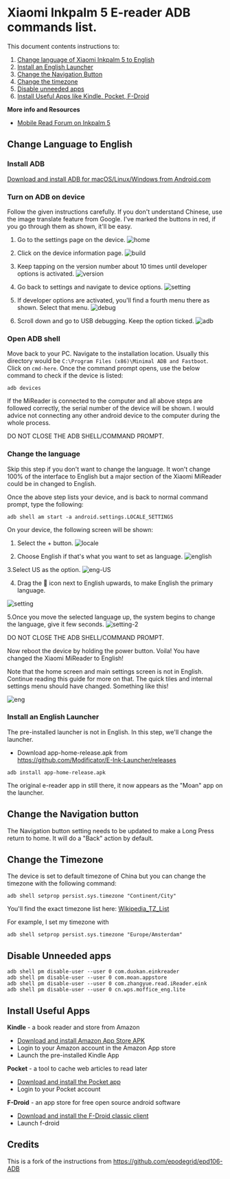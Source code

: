 # Xiaomi Inkpalm 5 E-reader ADB commands list.

This document contents instructions to:
1. [Change language of Xiaomi Inkpalm 5 to English](#change-language-to-english)
2. [Install an English Launcher](#install-an-english-launcher)
3. [Change the Navigation Button](#change-the-navigation-button)
4. [Change the timezone](#change-the-timezone)
5. [Disable unneeded apps](#disable-unneeded-apps)
6. [Install Useful Apps like Kindle, Pocket, F-Droid](#install-useful-apps)


**More info and Resources**
* [Mobile Read Forum on Inkpalm 5](https://www.mobileread.com/forums/showthread.php?t=338605)

## Change Language to English

### Install ADB

[Download and install ADB for macOS/Linux/Windows from Android.com](https://developer.android.com/studio/releases/platform-tools) 

### Turn on ADB on device
Follow the given instructions carefully. If you don't understand Chinese, use the image translate feature from Google. I've marked the buttons in red, if you go through them as shown, it'll be easy. 

1. Go to the settings page on the device.
![home](https://github.com/epodegrid/epd106-ADB/blob/master/images/home.png)

2. Click on the device information page.
![build](https://github.com/epodegrid/epd106-ADB/blob/master/images/build.png)

3. Keep tapping on the version number about 10 times until developer options is activated.
![version](https://github.com/epodegrid/epd106-ADB/blob/master/images/version.png)

4. Go back to settings and navigate to device options.
![setting](https://github.com/epodegrid/epd106-ADB/blob/master/images/setting.png)

5. If developer options are activated, you'll find a fourth menu there as shown. Select that menu.
![debug](https://github.com/epodegrid/epd106-ADB/blob/master/images/debug.png)

6. Scroll down and go to USB debugging. Keep the option ticked.
![adb](https://github.com/epodegrid/epd106-ADB/blob/master/images/adb.png)

### Open ADB shell
Move back to  your PC. Navigate to the installation location. Usually this directory would be `C:\Program Files (x86)\Minimal ADB and Fastboot`.
Click on `cmd-here`. Once the command prompt opens, use the below command to check if the device is listed:
```shell
adb devices
```

If the MiReader is connected to the computer and all above steps are followed correctly, the serial number of the device will be shown. I would advice not connecting any other android device to the computer during the whole process. 

DO NOT CLOSE THE ADB SHELL/COMMAND PROMPT.

### Change the language
Skip this step if you don't want to change the language.
It won't change 100% of the interface to English but a major section of the Xiaomi MiReader could be in changed to English.

Once the above step lists your device, and is back to normal command prompt, type the following:
```shell
adb shell am start -a android.settings.LOCALE_SETTINGS
```
On your device, the following screen will be shown:
1. Select the + button.
![locale](https://github.com/epodegrid/epd106-ADB/blob/master/images/locale/locale.png)

2. Choose English if that's what you want to set as language.
![english](https://github.com/epodegrid/epd106-ADB/blob/master/images/locale/locale-english.png)

3.Select US as the option.
![eng-US](https://github.com/epodegrid/epd106-ADB/blob/master/images/locale/locale-english-US.png)

4. Drag the :hamburger: icon next to English upwards, to make English the primary language. 

![setting](https://github.com/epodegrid/epd106-ADB/blob/master/images/locale/locale-setting-1.png)

5.Once you move the selected language up, the system begins to change the language, give it few seconds.
![setting-2](https://github.com/epodegrid/epd106-ADB/blob/master/images/locale/locale-setting-2.png)

DO NOT CLOSE THE ADB SHELL/COMMAND PROMPT.

Now reboot the device by holding the power button. Voila! You have changed the Xiaomi MiReader to English!

Note that the home screen and main settings screen is not in English. Continue reading this guide for more on that. The quick tiles and internal settings menu should have changed. Something like this!

![eng](https://github.com/epodegrid/epd106-ADB/blob/master/images/locale/settings-english.png)

### Install an English Launcher

The pre-installed launcher is not in English. In this step, we'll change the launcher. 

- Download app-home-release.apk from https://github.com/Modificator/E-Ink-Launcher/releases

```
adb install app-home-release.apk
```

The original e-reader app in still there, it now appears as the "Moan" app on the launcher.

## Change the Navigation button

The Navigation button setting needs to be updated to make a Long Press return to home. It will do a "Back" action by default.

## Change the Timezone

The device is set to default timezone of China but you can change the timezone with the following command:
```shell
adb shell setprop persist.sys.timezone "Continent/City"
```
You'll find the exact timezone list here: [Wikipedia_TZ_List](https://en.wikipedia.org/wiki/List_of_tz_database_time_zones)

For example, I set my timezone with
```shell
adb shell setprop persist.sys.timezone "Europe/Amsterdam"
```

## Disable Unneeded apps

```
adb shell pm disable-user --user 0 com.duokan.einkreader                                                             
adb shell pm disable-user --user 0 com.moan.appstore
adb shell pm disable-user --user 0 com.zhangyue.read.iReader.eink                                                    
adb shell pm disable-user --user 0 cn.wps.moffice_eng.lite  
```

## Install Useful Apps

**Kindle** - a book reader and store from Amazon

- [Download and install Amazon App Store APK](https://www.amazon.com/gp/mas/get/android/ref=get_appstore?ie=UTF8&%2AVersion%2A=1&%2Aentries%2A=0)
- Login to your Amazon account in the Amazon App store
- Launch the pre-installed Kindle App

**Pocket** - a tool to cache web articles to read later

- [Download and install the Pocket app](https://help.getpocket.com/article/1161-installing-pocket-for-android-via-direct-download)
- Login to your Pocket account

**F-Droid** - an app store for free open source android software

- [Download and install the F-Droid classic client](https://f-droid.org/en/packages/eu.bubu1.fdroidclassic/)
- Launch f-droid

## Credits

This is a fork of the instructions from https://github.com/epodegrid/epd106-ADB